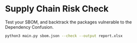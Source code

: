 # Supply Chain Risk Check
Test your SBOM, and backtrack the packages vulnerable to the Dependency Confusion.
```bash
python3 main.py sbom.json --check --output report.xlsx
```
